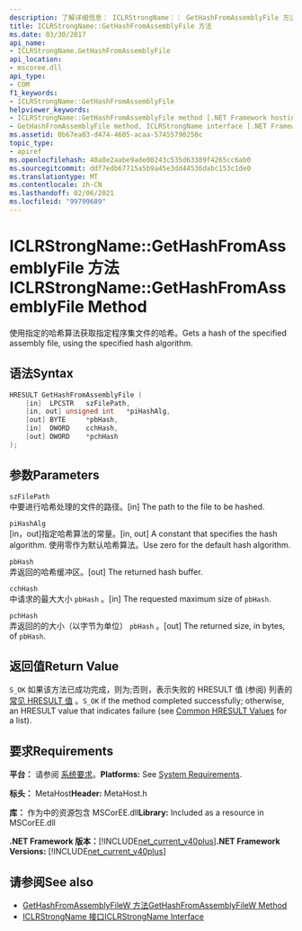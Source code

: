 ```yaml
---
description: 了解详细信息： ICLRStrongName：： GetHashFromAssemblyFile 方法
title: ICLRStrongName::GetHashFromAssemblyFile 方法
ms.date: 03/30/2017
api_name:
- ICLRStrongName.GetHashFromAssemblyFile
api_location:
- mscoree.dll
api_type:
- COM
f1_keywords:
- ICLRStrongName::GetHashFromAssemblyFile
helpviewer_keywords:
- ICLRStrongName::GetHashFromAssemblyFile method [.NET Framework hosting]
- GetHashFromAssemblyFile method, ICLRStrongName interface [.NET Framework hosting]
ms.assetid: 0b67ea03-d474-4605-acaa-57455790250c
topic_type:
- apiref
ms.openlocfilehash: 40a8e2aabe9ade00243c535d63389f4265cc6ab0
ms.sourcegitcommit: ddf7edb67715a5b9a45e3dd44536dabc153c1de0
ms.translationtype: MT
ms.contentlocale: zh-CN
ms.lasthandoff: 02/06/2021
ms.locfileid: "99799689"
---
```

# <a name="iclrstrongnamegethashfromassemblyfile-method"></a><span data-ttu-id="c7b1f-103">ICLRStrongName::GetHashFromAssemblyFile 方法</span><span class="sxs-lookup"><span data-stu-id="c7b1f-103">ICLRStrongName::GetHashFromAssemblyFile Method</span></span>

<span data-ttu-id="c7b1f-104">使用指定的哈希算法获取指定程序集文件的哈希。</span><span class="sxs-lookup"><span data-stu-id="c7b1f-104">Gets a hash of the specified assembly file, using the specified hash algorithm.</span></span>  
  
## <a name="syntax"></a><span data-ttu-id="c7b1f-105">语法</span><span class="sxs-lookup"><span data-stu-id="c7b1f-105">Syntax</span></span>  
  
```cpp  
HRESULT GetHashFromAssemblyFile (  
    [in]  LPCSTR   szFilePath,  
    [in, out] unsigned int   *piHashAlg,  
    [out] BYTE     *pbHash,  
    [in]  DWORD    cchHash,  
    [out] DWORD    *pchHash  
);  
```  
  
## <a name="parameters"></a><span data-ttu-id="c7b1f-106">参数</span><span class="sxs-lookup"><span data-stu-id="c7b1f-106">Parameters</span></span>  

 `szFilePath`  
 <span data-ttu-id="c7b1f-107">中要进行哈希处理的文件的路径。</span><span class="sxs-lookup"><span data-stu-id="c7b1f-107">[in] The path to the file to be hashed.</span></span>  
  
 `piHashAlg`  
 <span data-ttu-id="c7b1f-108">[in，out]指定哈希算法的常量。</span><span class="sxs-lookup"><span data-stu-id="c7b1f-108">[in, out] A constant that specifies the hash algorithm.</span></span> <span data-ttu-id="c7b1f-109">使用零作为默认哈希算法。</span><span class="sxs-lookup"><span data-stu-id="c7b1f-109">Use zero for the default hash algorithm.</span></span>  
  
 `pbHash`  
 <span data-ttu-id="c7b1f-110">弄返回的哈希缓冲区。</span><span class="sxs-lookup"><span data-stu-id="c7b1f-110">[out] The returned hash buffer.</span></span>  
  
 `cchHash`  
 <span data-ttu-id="c7b1f-111">中请求的最大大小 `pbHash` 。</span><span class="sxs-lookup"><span data-stu-id="c7b1f-111">[in] The requested maximum size of `pbHash`.</span></span>  
  
 `pchHash`  
 <span data-ttu-id="c7b1f-112">弄返回的的大小（以字节为单位） `pbHash` 。</span><span class="sxs-lookup"><span data-stu-id="c7b1f-112">[out] The returned size, in bytes, of `pbHash`.</span></span>  
  
## <a name="return-value"></a><span data-ttu-id="c7b1f-113">返回值</span><span class="sxs-lookup"><span data-stu-id="c7b1f-113">Return Value</span></span>  

 <span data-ttu-id="c7b1f-114">`S_OK` 如果该方法已成功完成，则为;否则，表示失败的 HRESULT 值 (参阅) 列表的 [常见 HRESULT 值](/windows/win32/seccrypto/common-hresult-values) 。</span><span class="sxs-lookup"><span data-stu-id="c7b1f-114">`S_OK` if the method completed successfully; otherwise, an HRESULT value that indicates failure (see [Common HRESULT Values](/windows/win32/seccrypto/common-hresult-values) for a list).</span></span>  
  
## <a name="requirements"></a><span data-ttu-id="c7b1f-115">要求</span><span class="sxs-lookup"><span data-stu-id="c7b1f-115">Requirements</span></span>  

 <span data-ttu-id="c7b1f-116">**平台：** 请参阅 [系统要求](../../get-started/system-requirements.md)。</span><span class="sxs-lookup"><span data-stu-id="c7b1f-116">**Platforms:** See [System Requirements](../../get-started/system-requirements.md).</span></span>  
  
 <span data-ttu-id="c7b1f-117">**标头：** MetaHost</span><span class="sxs-lookup"><span data-stu-id="c7b1f-117">**Header:** MetaHost.h</span></span>  
  
 <span data-ttu-id="c7b1f-118">**库：** 作为中的资源包含 MSCorEE.dll</span><span class="sxs-lookup"><span data-stu-id="c7b1f-118">**Library:** Included as a resource in MSCorEE.dll</span></span>  
  
 <span data-ttu-id="c7b1f-119">**.NET Framework 版本：**[!INCLUDE[net_current_v40plus](../../../../includes/net-current-v40plus-md.md)]</span><span class="sxs-lookup"><span data-stu-id="c7b1f-119">**.NET Framework Versions:** [!INCLUDE[net_current_v40plus](../../../../includes/net-current-v40plus-md.md)]</span></span>  
  
## <a name="see-also"></a><span data-ttu-id="c7b1f-120">请参阅</span><span class="sxs-lookup"><span data-stu-id="c7b1f-120">See also</span></span>

- [<span data-ttu-id="c7b1f-121">GetHashFromAssemblyFileW 方法</span><span class="sxs-lookup"><span data-stu-id="c7b1f-121">GetHashFromAssemblyFileW Method</span></span>](iclrstrongname-gethashfromassemblyfilew-method.md)
- [<span data-ttu-id="c7b1f-122">ICLRStrongName 接口</span><span class="sxs-lookup"><span data-stu-id="c7b1f-122">ICLRStrongName Interface</span></span>](iclrstrongname-interface.md)
